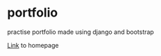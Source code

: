 # portfolio
practise portfolio made using django and bootstrap

[Link](https://gupta-niharika.github.io/portfolio/base/templates/base/home.html) to homepage
